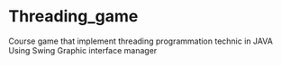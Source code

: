 # Threading_game
Course game that implement threading programmation technic in JAVA
Using Swing Graphic interface manager
